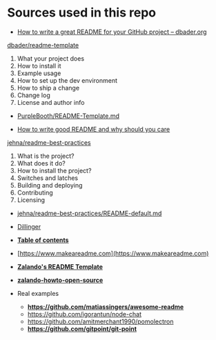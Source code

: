 # Sources used in this repo

- [How to write a great README for your GitHub project – dbader.org](https://dbader.org/blog/write-a-great-readme-for-your-github-project)

[dbader/readme-template](https://github.com/dbader/readme-template/blob/master/README.md)

1. What your project does
2. How to install it
3. Example usage
4. How to set up the dev environment
5. How to ship a change
6. Change log
7. License and author info

- [PurpleBooth/README-Template.md](https://gist.github.com/PurpleBooth/109311bb0361f32d87a2)

- [How to write good README and why should you care](https://thejunkland.com/blog/how-to-write-good-readme.html)

[jehna/readme-best-practices](https://github.com/jehna/readme-best-practices)

1. What is the project?
2. What does it do?
3. How to install the project?
4. Switches and latches
5. Building and deploying
6. Contributing
7. Licensing

- [jehna/readme-best-practices/README-default.md](https://github.com/jehna/readme-best-practices/blob/master/README-default.md)

- [Dillinger](https://dillinger.io/)

- [**Table of contents**](https://bulldogjob.com/news/449-how-to-write-a-good-readme-for-your-github-project)

- [https://www.makeareadme.com](https://www.makeareadme.com)

- [**Zalando's README Template**](https://github.com/zalando/zalando-howto-open-source/blob/master/READMEtemplate.md)
- [**zalando-howto-open-source**](https://github.com/zalando/zalando-howto-open-source)


- Real examples
  * **https://github.com/matiassingers/awesome-readme**
  * https://github.com/igorantun/node-chat
  * https://github.com/amitmerchant1990/pomolectron
  * **https://github.com/gitpoint/git-point**